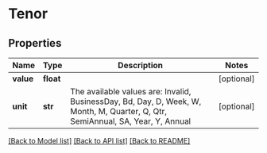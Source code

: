 # Tenor

## Properties
Name | Type | Description | Notes
------------ | ------------- | ------------- | -------------
**value** | **float** |  | [optional] 
**unit** | **str** | The available values are: Invalid, BusinessDay, Bd, Day, D, Week, W, Month, M, Quarter, Q, Qtr, SemiAnnual, SA, Year, Y, Annual | [optional] 

[[Back to Model list]](../README.md#documentation-for-models) [[Back to API list]](../README.md#documentation-for-api-endpoints) [[Back to README]](../README.md)


